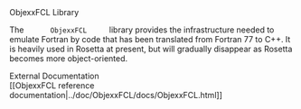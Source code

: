 <!-- --- title:  Objexx F C L Library -->ObjexxFCL Library

The `       ObjexxFCL      ` library provides the infrastructure needed to emulate Fortran by code that has been translated from Fortran 77 to C++. It is heavily used in Rosetta at present, but will gradually disappear as Rosetta becomes more object-oriented.

 External Documentation   
[[ObjexxFCL reference documentation|../doc/ObjexxFCL/docs/ObjexxFCL.html]]



